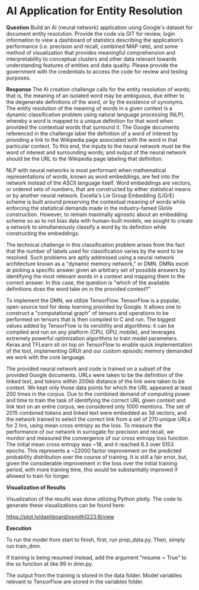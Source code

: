 # AI Application for Entity Resolution

**Question**
Build an AI (neural network) application using Google's dataset for document entity resolution. Provide the code via GIT for review, login information to view a dashboard of statistics describing the application’s performance (i.e. precision and recall, combined MAP rate), and some method of visualization that provides meaningful comprehension and interpretability to conceptual clusters and other data relevant towards understanding features of entities and data quality. Please provide the government with the credentials to access the code for review and testing purposes.

**Response**
The AI creation challenge calls for the entity resolution of words; that is, the meaning of an isolated word may be ambiguous, due either to the degenerate definitions of the word, or by the existence of synonyms.  The entity resolution of the meaning of words in a given context is a dynamic classification problem using natural language processing (NLP), whereby a word is mapped to a unique definition for that word when provided the contextual words that surround it. The Google documents referenced in the challenge label the definition of a word of interest by providing a link to the Wikipedia page associated with the word in that particular context. To this end, the inputs to the neural network must be the word of interest and surrounding words; and output of the neural network should be the URL to the Wikipedia page labeling that definition.

NLP with neural networks is most performant when mathematical representations of words, known as word embeddings, are fed into the network instead of the ASCII language itself. Word embeddings are vectors, or ordered sets of numbers, that are constructed by either statistical means or by another neural network. Excella's Lie Group Embedding (LiGrE) scheme is built around preserving the contextual meaning of words while enforcing the statistical demands made in the industry-famed GloVe construction.  However, to remain maximally agnostic about an embedding scheme so as to not bias data with human-built models, we sought to create a network to simultaneously classify a word by its definition while constructing the embeddings.

The technical challenge in this classification problem arises from the fact that the number of labels used for classification varies by the word to be resolved. Such problems are aptly addressed using a neural network architecture known as a "dynamic memory network," or DMN. DMNs excel at picking a specific answer given an arbitrary set of possible answers by identifying the most relevant words in a context and mapping them to the correct answer. In this case, the question is "which of the available definitions does the word take on in the provided context?"

To implement the DMN, we utilize TensorFlow.  TensorFlow is a popular, open-source tool for deep learning provided by Google.  It allows one to construct a "computational graph" of tensors and operations to be performed on tensors that is then compiled to C and run.  The biggest values added by TensorFlow is its versitility and algorithms: it can be compiled and run on any platform (CPU, GPU, mobile), and leverages extremely powerful optimization algorithms to train model parameters.  Keras and TFLearn sit on top on TensorFlow to enable quick implementation of the tool, implementing GRUt and our custom episodic memory demanded we work with the core language.

The provided neural network and code is trained on a subset of the provided Google documents. URLs were taken to be the definition of the linked text, and tokens within 200kb distance of the link were taken to be context.  We kept only those data points for which the URL appeared at least 200 times in the corpus. Due to the combined demand of computing power and time to train the task of identifying the correct URL given context and link text on an entire corpus, we considered only 1000 mentions. The set of 2015 combined tokens and linked text were embedded as 3d vectors, and the network trained to select the correct link from a set of 270 unique URLs for 2 hrs, using mean cross entropy as the loss. To measure the performance of our network in surrogate for precision and recall, we monitor and measured the convergence of our cross entropy loss function.   The initial mean cross entropy was ~18, and it reached 8.3 over 5153 epochs.  This represents a ~22000 factor improvement on the predicted probability distribution over the course of training. It is still a fair error, but, given the considerable improvement in the loss over the initial training period, with more training time, this would be substantially improved if allowed to train for longer.

**Visualization of Results**

Visualization of the results was done utilizing Python plotly. The code to generate these visualizations can be found here:

https://plot.ly/dashboard/psmith1223:8/view

**Execution**

To run the model from start to finish, first, run prep_data.py.  Then, simply run train_dmn.

If training is being resumed instead, add the argument "resume = True" to the ss function at like 99 in dmn.py.

The output from the training is stored in the data folder.  Model variables relevant to TensorFlow are stored in the variables folder.
